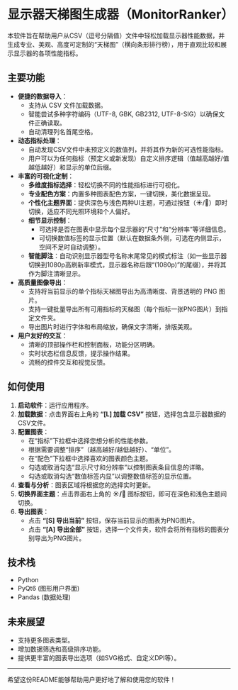 # 显示器天梯图生成器（MonitorRanker）

本软件旨在帮助用户从CSV（逗号分隔值）文件中轻松加载显示器性能数据，并生成专业、美观、高度可定制的“天梯图”（横向条形排行榜），用于直观比较和展示显示器的各项性能指标。

## 主要功能

* **便捷的数据导入**：
    * 支持从 CSV 文件加载数据。
    * 智能尝试多种字符编码（UTF-8, GBK, GB2312, UTF-8-SIG）以确保文件正确读取。
    * 自动清理列名首尾空格。
* **动态指标处理**：
    * 自动发现CSV文件中未预定义的数值列，并将其作为新的可选性能指标。
    * 用户可以为任何指标（预定义或新发现）自定义排序逻辑（值越高越好/值越低越好）和显示的单位后缀。
* **丰富的可视化定制**：
    * **多维度指标选择**：轻松切换不同的性能指标进行可视化。
    * **专业配色方案**：内置多种图表配色方案，一键切换，美化数据呈现。
    * **个性化主题界面**：提供深色与浅色两种UI主题，可通过按钮（☀️/🌙）即时切换，适应不同光照环境和个人偏好。
    * **细节显示控制**：
        * 可选择是否在图表中显示每个显示器的“尺寸”和“分辨率”等详细信息。
        * 可切换数值标签的显示位置（默认在数据条外侧，可选在内侧显示，空间不足时自动调整）。
    * **智能脚注**：自动识别显示器型号名称末尾常见的模式标注（如一些显示器切换到1080p高刷新率模式，显示器名称后跟“(1080p)”的尾缀），并将其作为脚注清晰显示。
* **高质量图像导出**：
    * 支持将当前显示的单个指标天梯图导出为高清晰度、背景透明的 PNG 图片。
    * 支持一键批量导出所有可用指标的天梯图（每个指标一张PNG图片）到指定文件夹。
    * 导出图片时进行字体和布局缩放，确保文字清晰，排版美观。
* **用户友好的交互**：
    * 清晰的顶部操作栏和控制面板，功能分区明确。
    * 实时状态栏信息反馈，提示操作结果。
    * 流畅的控件交互和视觉反馈。

## 如何使用

1.  **启动软件**：运行应用程序。
2.  **加载数据**：点击界面右上角的 **“[L] 加载 CSV”** 按钮，选择包含显示器数据的CSV文件。
3.  **配置图表**：
    * 在“指标”下拉框中选择您想分析的性能参数。
    * 根据需要调整“排序”（越高越好/越低越好）、“单位”。
    * 在“配色”下拉框中选择喜欢的图表颜色主题。
    * 勾选或取消勾选“显示尺寸和分辨率”以控制图表条目信息的详略。
    * 勾选或取消勾选“数值标签内显”以调整数值标签的显示位置。
4.  **查看与分析**：图表区域将根据您的选择实时更新。
5.  **切换界面主题**：点击界面右上角的 **☀️/🌙** 图标按钮，即可在深色和浅色主题间切换。
6.  **导出图表**：
    * 点击 **“[S] 导出当前”** 按钮，保存当前显示的图表为PNG图片。
    * 点击 **“[A] 导出全部”** 按钮，选择一个文件夹，软件会将所有指标的图表分别导出为PNG图片。

## 技术栈

* Python
* PyQt6 (图形用户界面)
* Pandas (数据处理)

## 未来展望

* 支持更多图表类型。
* 增加数据筛选和高级排序功能。
* 提供更丰富的图表导出选项（如SVG格式、自定义DPI等）。

---

希望这份README能够帮助用户更好地了解和使用您的软件！
